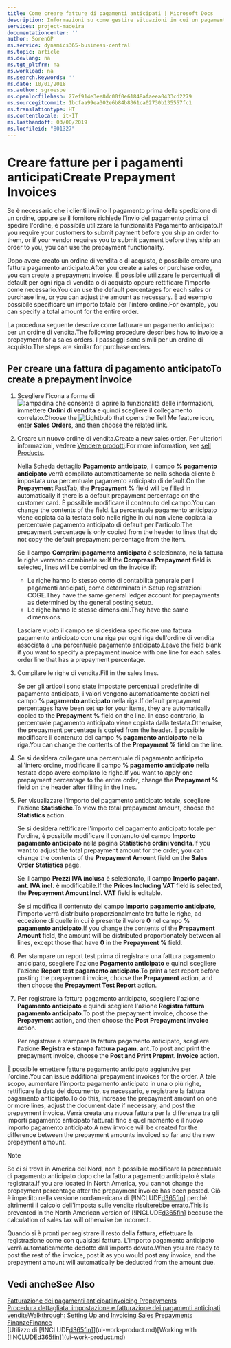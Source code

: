 ```yaml
---
title: Come creare fatture di pagamenti anticipati | Microsoft Docs
description: Informazioni su come gestire situazioni in cui un pagamento anticipato viene richiesto ai clienti o dal fornitore.
services: project-madeira
documentationcenter: ''
author: SorenGP
ms.service: dynamics365-business-central
ms.topic: article
ms.devlang: na
ms.tgt_pltfrm: na
ms.workload: na
ms.search.keywords: ''
ms.date: 10/01/2018
ms.author: sgroespe
ms.openlocfilehash: 27ef914e3ee8dc00f0e61848afaeea0433cd2279
ms.sourcegitcommit: 1bcfaa99ea302e6b84b8361ca02730b135557fc1
ms.translationtype: HT
ms.contentlocale: it-IT
ms.lasthandoff: 03/08/2019
ms.locfileid: "801327"
---
```

# <a name="create-prepayment-invoices"></a><span data-ttu-id="4265c-103">Creare fatture per i pagamenti anticipati</span><span class="sxs-lookup"><span data-stu-id="4265c-103">Create Prepayment Invoices</span></span>
<span data-ttu-id="4265c-104">Se è necessario che i clienti inviino il pagamento prima della spedizione di un ordine, oppure se il fornitore richiede l'invio del pagamento prima di spedire l'ordine, è possibile utilizzare la funzionalità Pagamento anticipato.</span><span class="sxs-lookup"><span data-stu-id="4265c-104">If you require your customers to submit payment before you ship an order to them, or if your vendor requires you to submit payment before they ship an order to you, you can use the prepayment functionality.</span></span>  

<span data-ttu-id="4265c-105">Dopo avere creato un ordine di vendita o di acquisto, è possibile creare una fattura pagamento anticipato.</span><span class="sxs-lookup"><span data-stu-id="4265c-105">After you create a sales or purchase order, you can create a prepayment invoice.</span></span> <span data-ttu-id="4265c-106">È possibile utilizzare le percentuali di default per ogni riga di vendita o di acquisto oppure rettificare l'importo come necessario.</span><span class="sxs-lookup"><span data-stu-id="4265c-106">You can use the default percentages for each sales or purchase line, or you can adjust the amount as necessary.</span></span> <span data-ttu-id="4265c-107">È ad esempio possibile specificare un importo totale per l'intero ordine.</span><span class="sxs-lookup"><span data-stu-id="4265c-107">For example, you can specify a total amount for the entire order.</span></span>  

<span data-ttu-id="4265c-108">La procedura seguente descrive come fatturare un pagamento anticipato per un ordine di vendita.</span><span class="sxs-lookup"><span data-stu-id="4265c-108">The following procedure describes how to invoice a prepayment for a sales orders.</span></span> <span data-ttu-id="4265c-109">I passaggi sono simili per un ordine di acquisto.</span><span class="sxs-lookup"><span data-stu-id="4265c-109">The steps are similar for purchase orders.</span></span>  

## <a name="to-create-a-prepayment-invoice"></a><span data-ttu-id="4265c-110">Per creare una fattura di pagamento anticipato</span><span class="sxs-lookup"><span data-stu-id="4265c-110">To create a prepayment invoice</span></span>  
1. <span data-ttu-id="4265c-111">Scegliere l'icona a forma di ![lampadina che consente di aprire la funzionalità delle informazioni](media/ui-search/search_small.png "Informazioni sull'operazione che si desidera eseguire"), immettere **Ordini di vendita** e quindi scegliere il collegamento correlato.</span><span class="sxs-lookup"><span data-stu-id="4265c-111">Choose the ![Lightbulb that opens the Tell Me feature](media/ui-search/search_small.png "Tell me what you want to do") icon, enter **Sales Orders**, and then choose the related link.</span></span>  
2. <span data-ttu-id="4265c-112">Creare un nuovo ordine di vendita.</span><span class="sxs-lookup"><span data-stu-id="4265c-112">Create a new sales order.</span></span> <span data-ttu-id="4265c-113">Per ulteriori informazioni, vedere [Vendere prodotti](sales-how-sell-products.md).</span><span class="sxs-lookup"><span data-stu-id="4265c-113">For more information, see [sell Products](sales-how-sell-products.md).</span></span>  

    <span data-ttu-id="4265c-114">Nella Scheda dettaglio **Pagamento anticipato**, il campo **% pagamento anticipato** verrà compilato automaticamente se nella scheda cliente è impostata una percentuale pagamento anticipato di default.</span><span class="sxs-lookup"><span data-stu-id="4265c-114">On the **Prepayment** FastTab, the **Prepayment %** field will be filled in automatically if there is a default prepayment percentage on the customer card.</span></span> <span data-ttu-id="4265c-115">È possibile modificare il contenuto del campo.</span><span class="sxs-lookup"><span data-stu-id="4265c-115">You can change the contents of the field.</span></span> <span data-ttu-id="4265c-116">La percentuale pagamento anticipato viene copiata dalla testata solo nelle righe in cui non viene copiata la percentuale pagamento anticipato di default per l'articolo.</span><span class="sxs-lookup"><span data-stu-id="4265c-116">The prepayment percentage is only copied from the header to lines that do not copy the default prepayment percentage from the item.</span></span>  

    <span data-ttu-id="4265c-117">Se il campo **Comprimi pagamento anticipato** è selezionato, nella fattura le righe verranno combinate se:</span><span class="sxs-lookup"><span data-stu-id="4265c-117">If the **Compress Prepayment** field is selected, lines will be combined on the invoice if:</span></span>  
    - <span data-ttu-id="4265c-118">Le righe hanno lo stesso conto di contabilità generale per i pagamenti anticipati, come determinato in Setup registrazioni COGE.</span><span class="sxs-lookup"><span data-stu-id="4265c-118">They have the same general ledger account for prepayments as determined by the general posting setup.</span></span>  
    - <span data-ttu-id="4265c-119">Le righe hanno le stesse dimensioni.</span><span class="sxs-lookup"><span data-stu-id="4265c-119">They have the same dimensions.</span></span>  

    <span data-ttu-id="4265c-120">Lasciare vuoto il campo se si desidera specificare una fattura pagamento anticipato con una riga per ogni riga dell'ordine di vendita associata a una percentuale pagamento anticipato.</span><span class="sxs-lookup"><span data-stu-id="4265c-120">Leave the field blank if you want to specify a prepayment invoice with one line for each sales order line that has a prepayment percentage.</span></span>  

3. <span data-ttu-id="4265c-121">Compilare le righe di vendita.</span><span class="sxs-lookup"><span data-stu-id="4265c-121">Fill in the sales lines.</span></span>  

    <span data-ttu-id="4265c-122">Se per gli articoli sono state impostate percentuali predefinite di pagamento anticipato, i valori vengono automaticamente copiati nel campo **% pagamento anticipato** nella riga.</span><span class="sxs-lookup"><span data-stu-id="4265c-122">If default prepayment percentages have been set up for your items, they are automatically copied to the **Prepayment %** field on the line.</span></span> <span data-ttu-id="4265c-123">In caso contrario, la percentuale pagamento anticipato viene copiata dalla testata.</span><span class="sxs-lookup"><span data-stu-id="4265c-123">Otherwise, the prepayment percentage is copied from the header.</span></span> <span data-ttu-id="4265c-124">È possibile modificare il contenuto del campo **% pagamento anticipato** nella riga.</span><span class="sxs-lookup"><span data-stu-id="4265c-124">You can change the contents of the **Prepayment %** field on the line.</span></span>  
4. <span data-ttu-id="4265c-125">Se si desidera collegare una percentuale di pagamento anticipato all'intero ordine, modificare il campo **% pagamento anticipato** nella testata dopo avere compilato le righe.</span><span class="sxs-lookup"><span data-stu-id="4265c-125">If you want to apply one prepayment percentage to the entire order, change the **Prepayment %** field on the header after filling in the lines.</span></span>  
5. <span data-ttu-id="4265c-126">Per visualizzare l'importo del pagamento anticipato totale, scegliere l'azione **Statistiche**.</span><span class="sxs-lookup"><span data-stu-id="4265c-126">To view the total prepayment amount, choose the **Statistics** action.</span></span>

    <span data-ttu-id="4265c-127">Se si desidera rettificare l'importo del pagamento anticipato totale per l'ordine, è possibile modificare il contenuto del campo **Importo pagamento anticipato** nella pagina **Statistiche ordini vendita**.</span><span class="sxs-lookup"><span data-stu-id="4265c-127">If you want to adjust the total prepayment amount for the order, you can change the contents of the **Prepayment Amount** field on the **Sales Order Statistics** page.</span></span>  

    <span data-ttu-id="4265c-128">Se il campo **Prezzi IVA inclusa** è selezionato, il campo **Importo pagam. ant. IVA incl.** è modificabile.</span><span class="sxs-lookup"><span data-stu-id="4265c-128">If the **Prices Including VAT** field is selected, the **Prepayment Amount Incl. VAT** field is editable.</span></span>  

    <span data-ttu-id="4265c-129">Se si modifica il contenuto del campo **Importo pagamento anticipato**, l'importo verrà distribuito proporzionalmente tra tutte le righe, ad eccezione di quelle in cui è presente il valore **0** nel campo **% pagamento anticipato**.</span><span class="sxs-lookup"><span data-stu-id="4265c-129">If you change the contents of the **Prepayment Amount** field, the amount will be distributed proportionately between all lines, except those that have **0** in the **Prepayment %** field.</span></span>  
6. <span data-ttu-id="4265c-130">Per stampare un report test prima di registrare una fattura pagamento anticipato, scegliere l'azione **Pagamento anticipato** e quindi scegliere l'azione **Report test pagamento anticipato**.</span><span class="sxs-lookup"><span data-stu-id="4265c-130">To print a test report before posting the prepayment invoice, choose the **Prepayment** action, and then choose the **Prepayment Test Report** action.</span></span>  
7. <span data-ttu-id="4265c-131">Per registrare la fattura pagamento anticipato, scegliere l'azione **Pagamento anticipato** e quindi scegliere l'azione **Registra fattura pagamento anticipato**.</span><span class="sxs-lookup"><span data-stu-id="4265c-131">To post the prepayment invoice, choose the **Prepayment** action, and then choose the **Post Prepayment Invoice** action.</span></span>  

    <span data-ttu-id="4265c-132">Per registrare e stampare la fattura pagamento anticipato, scegliere l'azione **Registra e stampa fattura pagam. ant.**</span><span class="sxs-lookup"><span data-stu-id="4265c-132">To post and print the prepayment invoice, choose the **Post and Print Prepmt. Invoice** action.</span></span>  

<span data-ttu-id="4265c-133">È possibile emettere fatture pagamento anticipato aggiuntive per l'ordine.</span><span class="sxs-lookup"><span data-stu-id="4265c-133">You can issue additional prepayment invoices for the order.</span></span> <span data-ttu-id="4265c-134">A tale scopo, aumentare l'importo pagamento anticipato in una o più righe, rettificare la data del documento, se necessario, e registrare la fattura pagamento anticipato.</span><span class="sxs-lookup"><span data-stu-id="4265c-134">To do this, increase the prepayment amount on one or more lines, adjust the document date if necessary, and post the prepayment invoice.</span></span> <span data-ttu-id="4265c-135">Verrà creata una nuova fattura per la differenza tra gli importi pagamento anticipato fatturati fino a quel momento e il nuovo importo pagamento anticipato.</span><span class="sxs-lookup"><span data-stu-id="4265c-135">A new invoice will be created for the difference between the prepayment amounts invoiced so far and the new prepayment amount.</span></span>  

> [!NOTE]  
>  <span data-ttu-id="4265c-136">Se ci si trova in America del Nord, non è possibile modificare la percentuale di pagamento anticipato dopo che la fattura pagamento anticipato è stata registrata.</span><span class="sxs-lookup"><span data-stu-id="4265c-136">If you are located in North America, you cannot change the prepayment percentage after the prepayment invoice has been posted.</span></span> <span data-ttu-id="4265c-137">Ciò è impedito nella versione nordamericana di [!INCLUDE[d365fin](includes/d365fin_md.md)] perché altrimenti il calcolo dell'imposta sulle vendite risulterebbe errato.</span><span class="sxs-lookup"><span data-stu-id="4265c-137">This is prevented in the North American version of [!INCLUDE[d365fin](includes/d365fin_md.md)] because the calculation of sales tax will otherwise be incorrect.</span></span>  

 <span data-ttu-id="4265c-138">Quando si è pronti per registrare il resto della fattura, effettuare la registrazione come con qualsiasi fattura. L'importo pagamento anticipato verrà automaticamente dedotto dall'importo dovuto.</span><span class="sxs-lookup"><span data-stu-id="4265c-138">When you are ready to post the rest of the invoice, post it as you would post any invoice, and the prepayment amount will automatically be deducted from the amount due.</span></span>  

## <a name="see-also"></a><span data-ttu-id="4265c-139">Vedi anche</span><span class="sxs-lookup"><span data-stu-id="4265c-139">See Also</span></span>  
[<span data-ttu-id="4265c-140">Fatturazione dei pagamenti anticipati</span><span class="sxs-lookup"><span data-stu-id="4265c-140">Invoicing Prepayments</span></span>](finance-invoice-prepayments.md)  
[<span data-ttu-id="4265c-141">Procedura dettagliata: impostazione e fatturazione dei pagamenti anticipati vendite</span><span class="sxs-lookup"><span data-stu-id="4265c-141">Walkthrough: Setting Up and Invoicing Sales Prepayments</span></span>](walkthrough-setting-up-and-invoicing-sales-prepayments.md)  
[<span data-ttu-id="4265c-142">Finanze</span><span class="sxs-lookup"><span data-stu-id="4265c-142">Finance</span></span>](finance.md)  
<span data-ttu-id="4265c-143">[Utilizzo di [!INCLUDE[d365fin](includes/d365fin_md.md)]](ui-work-product.md)</span><span class="sxs-lookup"><span data-stu-id="4265c-143">[Working with [!INCLUDE[d365fin](includes/d365fin_md.md)]](ui-work-product.md)</span></span>
